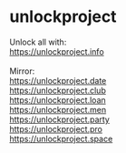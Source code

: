 # unlockproject
Unlock all with:<br/>
https://unlockproject.info<br/>
<br/>
Mirror:<br/>
https://unlockproject.date<br/>
https://unlockproject.club<br/>
https://unlockproject.loan<br/>
https://unlockproject.men<br/>
https://unlockproject.party<br/>
https://unlockproject.pro<br/>
https://unlockproject.space
